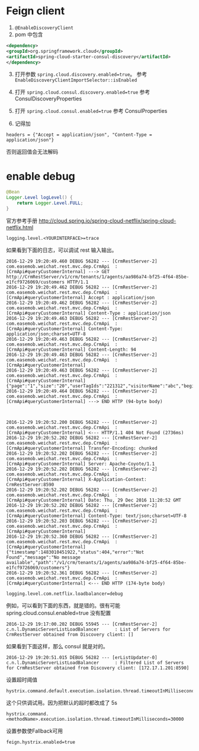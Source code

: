 # Feign client


1. `@EnableDiscoveryClient`
2. pom 中包含

```xml
<dependency>
<groupId>org.springframework.cloud</groupId>
<artifactId>spring-cloud-starter-consul-discovery</artifactId>
</dependency>
```

3. 打开参数 `spring.cloud.discovery.enabled=true`。
参考 `EnableDiscoveryClientImportSelector::isEnabled`

4. 打开 `spring.cloud.consul.discovery.enabled=true` 参考 ConsulDiscoveryProperties

5. 打开 `spring.cloud.consul.enabled=true` 参考 ConsulProperties

6. 记得加

```text
headers = {"Accept = application/json", "Content-Type = application/json"}
```

否则返回值会无法解码

# enable debug

```java
@Bean
Logger.Level logLevel() {
    return Logger.Level.FULL;
}
```

官方参考手册 http://cloud.spring.io/spring-cloud-netflix/spring-cloud-netflix.html

```text
logging.level.<YOURINTERFACE>=trace
```

如果看到下面的日志，可以调试 rest 输入输出。

```log
2016-12-29 19:20:49.460 DEBUG 56282 --- [CrmRestServer-2] com.easemob.weichat.rest.mvc.dep.CrmApi  : [CrmApi#queryCustomerInternal] ---> GET http://CrmRestServer/v1/crm/tenants/1/agents/aa986a74-bf25-4f64-85be-e1fcf9726069/customers HTTP/1.1
2016-12-29 19:20:49.462 DEBUG 56282 --- [CrmRestServer-2] com.easemob.weichat.rest.mvc.dep.CrmApi  : [CrmApi#queryCustomerInternal] Accept : application/json
2016-12-29 19:20:49.462 DEBUG 56282 --- [CrmRestServer-2] com.easemob.weichat.rest.mvc.dep.CrmApi  : [CrmApi#queryCustomerInternal] Content-Type : application/json
2016-12-29 19:20:49.463 DEBUG 56282 --- [CrmRestServer-2] com.easemob.weichat.rest.mvc.dep.CrmApi  : [CrmApi#queryCustomerInternal] Content-Type: application/json;charset=UTF-8
2016-12-29 19:20:49.463 DEBUG 56282 --- [CrmRestServer-2] com.easemob.weichat.rest.mvc.dep.CrmApi  : [CrmApi#queryCustomerInternal] Content-Length: 94
2016-12-29 19:20:49.463 DEBUG 56282 --- [CrmRestServer-2] com.easemob.weichat.rest.mvc.dep.CrmApi  : [CrmApi#queryCustomerInternal]
2016-12-29 19:20:49.463 DEBUG 56282 --- [CrmRestServer-2] com.easemob.weichat.rest.mvc.dep.CrmApi  : [CrmApi#queryCustomerInternal] {"page":"1","size":"20","userTagIds":"221312","visitorName":"abc","beginDate":"","endDate":""}
2016-12-29 19:20:49.464 DEBUG 56282 --- [CrmRestServer-2] com.easemob.weichat.rest.mvc.dep.CrmApi  : [CrmApi#queryCustomerInternal] ---> END HTTP (94-byte body)



2016-12-29 19:20:52.200 DEBUG 56282 --- [CrmRestServer-2] com.easemob.weichat.rest.mvc.dep.CrmApi  : [CrmApi#queryCustomerInternal] <--- HTTP/1.1 404 Not Found (2736ms)
2016-12-29 19:20:52.202 DEBUG 56282 --- [CrmRestServer-2] com.easemob.weichat.rest.mvc.dep.CrmApi  : [CrmApi#queryCustomerInternal] Transfer-Encoding: chunked
2016-12-29 19:20:52.202 DEBUG 56282 --- [CrmRestServer-2] com.easemob.weichat.rest.mvc.dep.CrmApi  : [CrmApi#queryCustomerInternal] Server: Apache-Coyote/1.1
2016-12-29 19:20:52.202 DEBUG 56282 --- [CrmRestServer-2] com.easemob.weichat.rest.mvc.dep.CrmApi  : [CrmApi#queryCustomerInternal] X-Application-Context: CrmRestServer:8590
2016-12-29 19:20:52.202 DEBUG 56282 --- [CrmRestServer-2] com.easemob.weichat.rest.mvc.dep.CrmApi  : [CrmApi#queryCustomerInternal] Date: Thu, 29 Dec 2016 11:20:52 GMT
2016-12-29 19:20:52.202 DEBUG 56282 --- [CrmRestServer-2] com.easemob.weichat.rest.mvc.dep.CrmApi  : [CrmApi#queryCustomerInternal] Content-Type: text/json;charset=UTF-8
2016-12-29 19:20:52.203 DEBUG 56282 --- [CrmRestServer-2] com.easemob.weichat.rest.mvc.dep.CrmApi  : [CrmApi#queryCustomerInternal]
2016-12-29 19:20:52.360 DEBUG 56282 --- [CrmRestServer-2] com.easemob.weichat.rest.mvc.dep.CrmApi  : [CrmApi#queryCustomerInternal] {"timestamp":1483010451922,"status":404,"error":"Not Found","message":"No message available","path":"/v1/crm/tenants/1/agents/aa986a74-bf25-4f64-85be-e1fcf9726069/customers"}
2016-12-29 19:20:52.361 DEBUG 56282 --- [CrmRestServer-2] com.easemob.weichat.rest.mvc.dep.CrmApi  : [CrmApi#queryCustomerInternal] <--- END HTTP (174-byte body)
```

```config
logging.level.com.netflix.loadbalancer=debug
```

例如，可以看到下面的东西，就是错的。很有可能 spring.cloud.consul.enabled=true 没有配置

```log
2016-12-29 19:17:00.202 DEBUG 55945 --- [CrmRestServer-2] c.n.l.DynamicServerListLoadBalancer      : List of Servers for CrmRestServer obtained from Discovery client: []
```

如果看到下面这样，那么 consul 就是对的。

```log
2016-12-29 19:20:51.015 DEBUG 56282 --- [erListUpdater-0] c.n.l.DynamicServerListLoadBalancer      : Filtered List of Servers for CrmRestServer obtained from Discovery client: [172.17.1.201:8590]
```

设置超时阈值

```config
hystri‌x.command.default.ex‌ecution.isolation.th‌read.timeoutInMillis‌econds=5000
```

这个只供调试用。因为把默认的超时都改成了 5s

```config
hystri‌x.command.<methodName>.ex‌ecution.isolation.th‌read.timeoutInMillis‌econds=30000
```

设置参数使Fallback可用

```config
feign.hystrix.enabled=true
```
